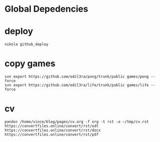 # Global Depedencies
	
	
# deploy
	nikola github_deploy	

# copy games
	svn export https://github.com/edil3ra/pong/trunk/public games/pong --force
	svn export https://github.com/edil3ra/life/trunk/public games/life --force


# cv
    pandoc /home/vince/blog/pages/cv.org -f org -t rst -o ~/tmp/cv.rst
    https://convertfiles.online/convert/rst/odt
    https://convertfiles.online/convert/rst/docx
    https://convertfiles.online/convert/rst/pdf

